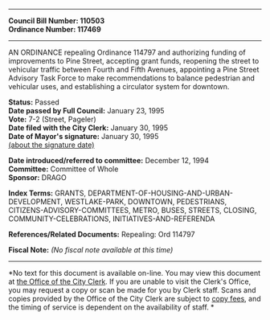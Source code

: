 * * * * *  
  
**Council Bill Number: [](#h0)[](#h2)110503**   
**Ordinance Number: 117469**  
  
* * * * *  
  
AN ORDINANCE repealing Ordinance 114797 and authorizing funding of improvements to Pine Street, accepting grant funds, reopening the street to vehicular traffic between Fourth and Fifth Avenues, appointing a Pine Street Advisory Task Force to make recommendations to balance pedestrian and vehicular uses, and establishing a circulator system for downtown.  
  
**Status:** Passed   
**Date passed by Full Council:** January 23, 1995   
**Vote:** 7-2 (Street, Pageler)   
**Date filed with the City Clerk:** January 30, 1995   
**Date of Mayor's signature:** January 30, 1995   
[(about the signature date)](/~public/approvaldate.htm)   
  
  
**Date introduced/referred to committee:** December 12, 1994   
**Committee:** Committee of Whole   
**Sponsor:** DRAGO   
  
**Index Terms:** GRANTS, DEPARTMENT-OF-HOUSING-AND-URBAN-DEVELOPMENT, WESTLAKE-PARK, DOWNTOWN, PEDESTRIANS, CITIZENS-ADVISORY-COMMITTEES, METRO, BUSES, STREETS, CLOSING, COMMUNITY-CELEBRATIONS, INITIATIVES-AND-REFERENDA  
  
**References/Related Documents:** Repealing: Ord 114797  
  
**Fiscal Note:** *(No fiscal note available at this time)*  
  
* * * * *  
  
*No text for this document is available on-line. You may view this document at [the Office of the City Clerk](http://www.seattle.gov/leg/clerk/contactUs.htm). If you are unable to visit the Clerk's Office, you may request a copy or scan be made for you by Clerk staff. Scans and copies provided by the Office of the City Clerk are subject to [copy fees](http://clerk.seattle.gov/~public/clerkfees.htm), and the timing of service is dependent on the availability of staff. *  
  
  
